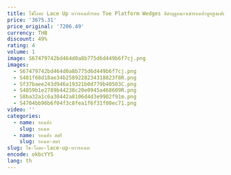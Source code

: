 ```yaml
---
title: โซ่โลหะ Lace Up ยาวรองเท้ารอบ Toe Platform Wedges สีดําฤดูหนาวเข่ารองเท้าบูทสูงแฟชั่น Dark Punk Hotties รองเท้า 2025
price: '3675.31'
price_original: '7206.49'
currency: THB
discount: 49%
rating: 4
volume: 1
image: S67479742bd464d0a8b775d6d449b6f7cj.png
images:
  - S67479742bd464d0a8b775d6d449b6f7cj.png
  - S481f68d18ae34b2589228234318823f8R.png
  - Sf37baee243d946a19321b0d779b40503C.png
  - S4859b1e2789b44238c20e0945a468609R.png
  - S8ba32a1c6a30442a8106d4d3e9902f91m.png
  - S4704bb96b6f04f3c8fea1f6f31f00ec71.png
video: ''
categories:
  - name: รองเท้า
    slug: รองเท
  - name: รองเท้า สตรี
    slug: รองเท-สตร
slug: โซ-โลหะ-lace-up-ยาวรองเท
encode: okbcYYS
lang: th
---
```

  